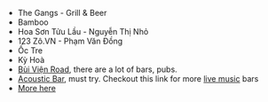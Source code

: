   - The Gangs - Grill & Beer
  - Bamboo
  - Hoa Sơn Tửu Lầu - Nguyễn Thị Nhỏ
  - 123 Zô.VN - Phạm Văn Đồng
  - Ốc Tre
  - Kỳ Hoà
  - [Bùi Viện Road](http://www.tripadvisor.com.sg/Attraction_Review-g293925-d5505885-Reviews-Bui_Vien_Street-Ho_Chi_Minh_City.html), there are a lot of bars, pubs.
  - [Acoustic Bar](http://www.tripadvisor.com.sg/LocationPhotoDirectLink-g293925-d5894992-i97110625-Acoustic-Ho_Chi_Minh_City.html), must try.
    Checkout this link for more [live music](http://www.vietnam-guide.com/5-best-live-music-bars.htm) bars
  - [More here](http://www.foody.vn/ho-chi-minh/bar-pub?q=bar)
